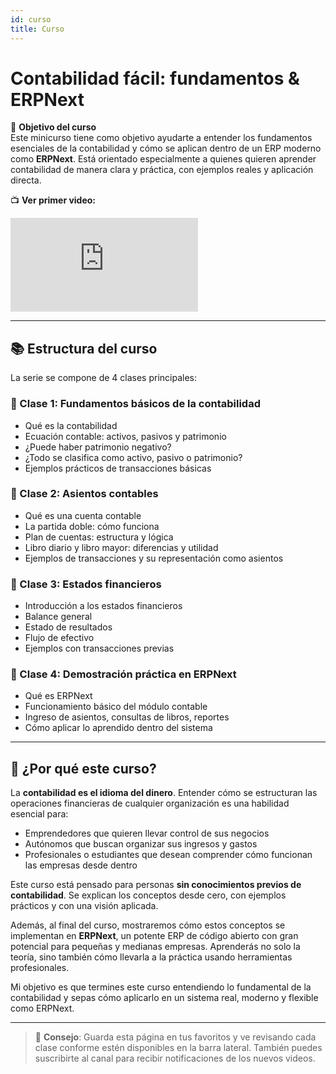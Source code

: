 ```yaml
---
id: curso
title: Curso
---
```



# Contabilidad fácil: fundamentos & ERPNext

🎯 **Objetivo del curso**  
Este minicurso tiene como objetivo ayudarte a entender los fundamentos esenciales de la contabilidad y cómo se aplican dentro de un ERP moderno como **ERPNext**. Está orientado especialmente a quienes quieren aprender contabilidad de manera clara y práctica, con ejemplos reales y aplicación directa.

📺 **Ver primer video:**  

<div style={{
  position: "relative",
  paddingBottom: "56.25%", // 16:9 aspect ratio
  height: 0,
  overflow: "hidden",
  maxWidth: "100%",
  margin: "0 auto"
}}>
  <iframe
    src="https://www.youtube.com/embed/bK-lbpha6Nw?list=PLpGDePOeqo4ZHvTGpQGpdgwSCiGEouOie"
    title="Contabilidad fácil: fundamentos & ERPNext - Clase 1"
    frameBorder="0"
    allow="accelerometer; autoplay; clipboard-write; encrypted-media; gyroscope; picture-in-picture"
    allowFullScreen
    style={{
      position: "absolute",
      top: 0,
      left: 0,
      width: "100%",
      height: "100%"
    }}
  ></iframe>
</div>

---

## 📚 Estructura del curso

La serie se compone de 4 clases principales:

### 📘 Clase 1: Fundamentos básicos de la contabilidad
- Qué es la contabilidad
- Ecuación contable: activos, pasivos y patrimonio
- ¿Puede haber patrimonio negativo?
- ¿Todo se clasifica como activo, pasivo o patrimonio?
- Ejemplos prácticos de transacciones básicas

### 📘 Clase 2: Asientos contables
- Qué es una cuenta contable
- La partida doble: cómo funciona
- Plan de cuentas: estructura y lógica
- Libro diario y libro mayor: diferencias y utilidad
- Ejemplos de transacciones y su representación como asientos

### 📘 Clase 3: Estados financieros
- Introducción a los estados financieros
- Balance general
- Estado de resultados
- Flujo de efectivo
- Ejemplos con transacciones previas

### 📘 Clase 4: Demostración práctica en ERPNext
- Qué es ERPNext
- Funcionamiento básico del módulo contable
- Ingreso de asientos, consultas de libros, reportes
- Cómo aplicar lo aprendido dentro del sistema

---

## 🧠 ¿Por qué este curso?

La **contabilidad es el idioma del dinero**. Entender cómo se estructuran las operaciones financieras de cualquier organización es una habilidad esencial para:
- Emprendedores que quieren llevar control de sus negocios
- Autónomos que buscan organizar sus ingresos y gastos
- Profesionales o estudiantes que desean comprender cómo funcionan las empresas desde dentro

Este curso está pensado para personas **sin conocimientos previos de contabilidad**. Se explican los conceptos desde cero, con ejemplos prácticos y con una visión aplicada.

Además, al final del curso, mostraremos cómo estos conceptos se implementan en **ERPNext**, un potente ERP de código abierto con gran potencial para pequeñas y medianas empresas. Aprenderás no solo la teoría, sino también cómo llevarla a la práctica usando herramientas profesionales.

Mi objetivo es que termines este curso entendiendo lo fundamental de la contabilidad y sepas cómo aplicarlo en un sistema real, moderno y flexible como ERPNext.

---

> 📌 **Consejo**: Guarda esta página en tus favoritos y ve revisando cada clase conforme estén disponibles en la barra lateral. También puedes suscribirte al canal para recibir notificaciones de los nuevos videos.